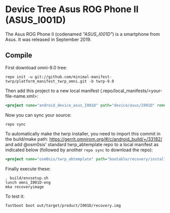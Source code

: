 # Device Tree Asus ROG Phone II (ASUS_I001D)

The Asus ROG Phone II (codenamed _"ASUS_I001D"_) is a smartphone from Asus.
It was released in September 2019.

## Compile

First download omni-9.0 tree:

```
repo init -u git://github.com/minimal-manifest-twrp/platform_manifest_twrp_omni.git -b twrp-9.0
```
Then add this project to a new local manifest (.repo/local_manifests/<your-file-name.xml>: 

```xml
<project name="android_device_asus_I001D" path="device/asus/I001D" remote="TeamWin" revision="android-9.0" />
```

Now you can sync your source:

```
repo sync
```

To automatically make the twrp installer, you need to import this commit in the build/make path: https://gerrit.omnirom.org/#/c/android_build/+/33182/
and add @osm0sis' standard twrp_abtemplate repo to a local manifest as indicated below (followed by another `repo sync` to download the repo):

```xml
<project name="osm0sis/twrp_abtemplate" path="bootable/recovery/installer" remote="github" revision="master"/>
```

Finally execute these:

```
. build/envsetup.sh
lunch omni_I001D-eng 
mka recoveryimage 
```

To test it:

```
fastboot boot out/target/product/I001D/recovery.img
```